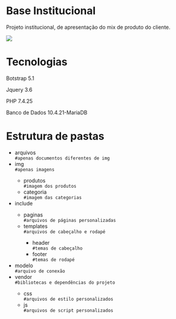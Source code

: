 <h1>Base Institucional</h1>
<p>Projeto institucional, de apresentação do mix de produto do cliente.</p>
<p>
<img src="http://img.shields.io/static/v1?label=STATUS&message=EM%20DESENVOLVIMENTO&color=GREEN&style=for-the-badge"/>
</p>
<h1>Tecnologias</h1>
<p>Botstrap 5.1</p>
<p>Jquery 3.6</p>
<p>PHP 7.4.25</p>
<p>Banco de Dados 10.4.21-MariaDB</p>
<h1>Estrutura de pastas</h1>
<ul>
<li>arquivos</li>
<code>#apenas documentos diferentes de img</code>
<li>img</li>
<code>#apenas imagens</code>
<ul>
<li>produtos</li>
<code>#imagem dos produtos</code>
<li>categoria</li>
<code>#imagem das categorias</code>
</ul>
<li>include</li>
<ul>
<li>paginas</li>
<code>#arquivos de páginas personalizadas</code>
<li>templates</li>
<code>#arquivos de cabeçalho e rodapé</code>
<ul>
<li>header</li>
<code>#temas de cabeçalho</code>
<li>footer</li>
<code>#temas de rodapé</code>
</ul>
</ul>
<li>modelo</li>
<code>#arquivo de conexão</code>
<li>vendor</li>
<code>#bibliotecas e dependências do projeto</code>
<ul>
<li>css</li>
<code>#arquivos de estilo personalizados</code>
<li>js</li>
<code>#arquivos de script personalizados</code>
</ul>
